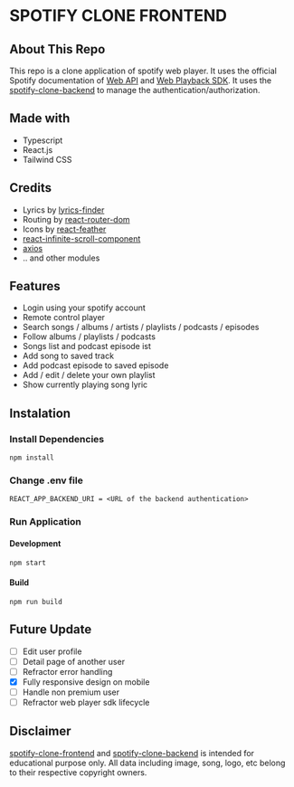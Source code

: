 # SPOTIFY CLONE FRONTEND

## About This Repo
This repo is a clone application of spotify web player. It uses the official Spotify documentation of [Web API](https://developer.spotify.com/documentation/web-api) and [Web Playback SDK](https://developer.spotify.com/documentation/web-playback-sdk). It uses the [spotify-clone-backend](https://github.com/MohammadAfandy/spotify-clone-backend) to manage the authentication/authorization.

## Made with
* Typescript
* React.js
* Tailwind CSS

## Credits
* Lyrics by [lyrics-finder](https://www.npmjs.com/package/lyrics-finder)
* Routing by [react-router-dom](https://www.npmjs.com/package/react-router-dom)
* Icons by [react-feather](https://www.npmjs.com/package/react-feather)
* [react-infinite-scroll-component](https://www.npmjs.com/package/react-infinite-scroll-component)
* [axios](https://www.npmjs.com/package/axios)
* .. and other modules

## Features
* Login using your spotify account
* Remote control player
* Search songs / albums / artists / playlists / podcasts / episodes
* Follow albums / playlists / podcasts
* Songs list and podcast episode ist
* Add song to saved track
* Add podcast episode to saved episode
* Add / edit / delete your own playlist
* Show currently playing song lyric

## Instalation
### Install Dependencies
```
npm install
```

### Change .env file
```
REACT_APP_BACKEND_URI = <URL of the backend authentication>
```
### Run Application
#### Development
```
npm start
```

#### Build
```
npm run build
```

## Future Update
- [ ] Edit user profile
- [ ] Detail page of another user
- [ ] Refractor error handling
- [x] Fully responsive design on mobile
- [ ] Handle non premium user
- [ ] Refractor web player sdk lifecycle

## Disclaimer
[spotify-clone-frontend](https://github.com/MohammadAfandy/spotify-clone-frontend) and [spotify-clone-backend](https://github.com/MohammadAfandy/spotify-clone-backend) is intended for educational purpose only. All data including image, song, logo, etc belong to their respective copyright owners.